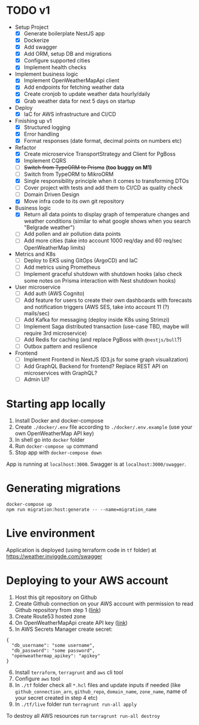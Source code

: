 # TODO v1

- Setup Project
  - [x] Generate boilerplate NestJS app
  - [x] Dockerize
  - [x] Add swagger
  - [x] Add ORM, setup DB and migrations
  - [x] Configure supported cities
  - [x] Implement health checks
- Implement business logic
  - [x] Implement OpenWeatherMapApi client
  - [x] Add endpoints for fetching weather data
  - [x] Create cronjob to update weather data hourly/daily
  - [x] Grab weather data for next 5 days on startup
- Deploy
  - [x] IaC for AWS infrastructure and CI/CD
- Finishing up v1
  - [x] Structured logging
  - [x] Error handling
  - [x] Format responses (date format, decimal points on numbers etc)
- Refactor
  - [x] Create microservice TransportStrategy and Client for PgBoss
  - [x] Implement CQRS
  - [ ] ~~Switch from TypeORM to Prisma~~ **(too buggy on M1)**
  - [ ] Switch from TypeORM to MikroORM
  - [x] Single responsibility principle when it comes to transforming DTOs
  - [ ] Cover project with tests and add them to CI/CD as quality check
  - [ ] Domain Driven Design
  - [x] Move infra code to its own git repository
- Business logic
  - [x] Return all data points to display graph of temperature changes and weather conditions (similar to what google shows when you search "Belgrade weather")
  - [ ] Add pollen and air pollution data points
  - [ ] Add more cities (take into account 1000 req/day and 60 req/sec OpenWeatherMap limits)
- Metrics and K8s
  - [ ] Deploy to EKS using GitOps (ArgoCD) and IaC
  - [ ] Add metrics using Prometheus
  - [ ] Implement graceful shutdown with shutdown hooks (also check some notes on Prisma interaction with Nest shutdown hooks)
- User microservice
  - [ ] Add auth (AWS Cognito)
  - [ ] Add feature for users to create their own dashboards with forecasts and notification triggers (AWS SES, take into account 11 (?) mails/sec)
  - [ ] Add Kafka for messaging (deploy inside K8s using Strimzi)
  - [ ] Implement Saga distributed transaction (use-case TBD, maybe will require 3rd microservice)
  - [ ] Add Redis for caching (and replace PgBoss with `@nestjs/bull`?)
  - [ ] Outbox pattern and resilience
- Frontend
  - [ ] Implement Frontend in NextJS (D3.js for some graph visualization)
  - [ ] Add GraphQL Backend for frontend? Replace REST API on microservices with GraphQL?
  - [ ] Admin UI?

# Starting app locally

1. Install Docker and docker-compose
2. Create `./docker/.env` file according to `./docker/.env.example` (use your own OpenWeatherMap API key)
3. In shell go into `docker` folder
4. Run `docker-compose up` command
5. Stop app with `docker-compose down`

App is running at `localhost:3000`. Swagger is at `localhost:3000/swagger`.

# Generating migrations

```
docker-compose up
npm run migration:host:generate -- --name=migration_name
```

# Live environment

Application is deployed (using terraform code in `tf` folder) at https://weather.inviggde.com/swagger

# Deploying to your AWS account

1. Host this git repository on Github
2. Create Github connection on your AWS account with permission to read Github repository from step 1 ([link](https://console.aws.amazon.com/codesuite/settings/connections))
3. Create Route53 hosted zone
4. On OpenWeatherMapApi create API key ([link](https://home.openweathermap.org/api_keys))
5. In AWS Secrets Manager create secret:

```
{
  "db_username": "some username",
  "db_password": "some password",
  "openweathermap_apikey": "apikey"
}
```

6. Install `terraform`, `terragrunt` and `aws` cli tool
7. Configure `aws` tool
8. In `./tf` folder check all `*.hcl` files and update inputs if needed (like `github_connection_arn`, `github_repo`, `domain_name`, `zone_name`, name of your secret created in step 4 etc)
9. In `./tf/live` folder run `terragrunt run-all apply`

To destroy all AWS resources run `terragrunt run-all destroy`
